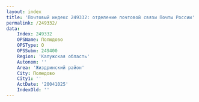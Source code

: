 ```yaml
---
layout: index
title: 'Почтовый индекс 249332: отделение почтовой связи Почты России'
permalink: /249332/
data:
    Index: 249332
    OPSName: Полюдово
    OPSType: О
    OPSSubm: 249400
    Region: 'Калужская область'
    Autonom: ''
    Area: 'Жиздринский район'
    City: Полюдово
    City1: ''
    ActDate: '20041025'
    IndexOld: ''
---
```

